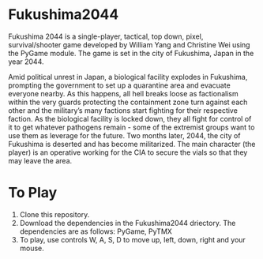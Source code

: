 # Fukushima2044
Fukushima 2044 is a single-player, tactical, top down, pixel, survival/shooter game developed by William Yang and Christine Wei using the PyGame module. The game is set in the city of Fukushima, Japan in the year 2044. 

Amid political unrest in Japan, a biological facility explodes in Fukushima, prompting the government to set up a quarantine area and evacuate everyone nearby. As this happens, all hell breaks loose as factionalism within the very guards protecting the containment zone turn against each other and the military’s many factions start fighting for their respective faction. As the biological facility is locked down, they all fight for control of it to get whatever pathogens remain - some of the extremist groups want to use them as leverage for the future. Two months later, 2044, the city of Fukushima is deserted and has become militarized. The main character (the player) is an operative working for the CIA to secure the vials so that they may leave the area. 

# To Play
1. Clone this repository.
2. Download the dependencies in the Fukushima2044 driectory. The dependencies are as follows: PyGame, PyTMX
3. To play, use controls W, A, S, D to move up, left, down, right and your mouse.
